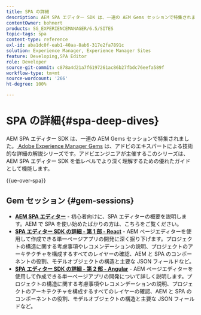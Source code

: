 ```yaml
---
title: SPA の詳細
description: AEM SPA エディター SDK は、一連の AEM Gems セッションで特集されました。アドビエンジニアが主催するこのシリーズは、AEM SPA エディター SDK を低レベルでより深く理解するための優れたガイドとして機能します。
contentOwner: bohnert
products: SG_EXPERIENCEMANAGER/6.5/SITES
topic-tags: spa
content-type: reference
exl-id: aba1dc0f-eab1-40aa-8ab6-317e2fa7891c
solution: Experience Manager, Experience Manager Sites
feature: Developing,SPA Editor
role: Developer
source-git-commit: c878a4d21a7f6197261ac86b27fbdc76eefa589f
workflow-type: tm+mt
source-wordcount: '266'
ht-degree: 100%

---
```



# SPA の詳細{#spa-deep-dives}

AEM SPA エディター SDK は、一連の AEM Gems セッションで特集されました。[ Adobe Experience Manager Gems](https://helpx.adobe.com/jp/experience-manager/kt/eseminars/gems/aem-index.html) は、アドビのエキスパートによる技術的な詳細の解説シリーズです。アドビエンジニアが主催するこのシリーズは、AEM SPA エディター SDK を低レベルでより深く理解するための優れたガイドとして機能します。

{{ue-over-spa}}

## Gem セッション {#gem-sessions}

* **[AEM SPA エディター](https://experienceleague.adobe.com/ja/docs/events/experience-manager-gems-recordings/gems2018/aem-spa-editor)** - 初心者向けに、SPA エディターの概要を説明します。AEM で SPA を使い始めたばかりの方は、こちらをご覧ください。
* **[SPA エディター SDK の詳細 - 第 1 部 - React](https://experienceleague.adobe.com/ja/docs/events/experience-manager-gems-recordings/gems2018/spa-editor-sdk-deep-dive-react)** - AEM ページエディターを使用して作成できる単一ページアプリの開発に深く掘り下げます。プロジェクトの構造に関する考慮事項やレコメンデーションの説明、プロジェクトのアーキテクチャを構成するすべてのレイヤーの確認、AEM と SPA のコンポーネントの役割、モデルオブジェクトの構造と主要な JSON フィールドなど。
* **[SPA エディター SDK の詳細 - 第 2 部 - Angular](https://experienceleague.adobe.com/ja/docs/events/experience-manager-gems-recordings/gems2018/spa-editor-sdk-deep-dive-react)** - AEM ページエディターを使用して作成できる単一ページアプリの開発について詳しく説明します。プロジェクトの構造に関する考慮事項やレコメンデーションの説明、プロジェクトのアーキテクチャを構成するすべてのレイヤーの確認、AEM と SPA のコンポーネントの役割、モデルオブジェクトの構造と主要な JSON フィールドなど。
